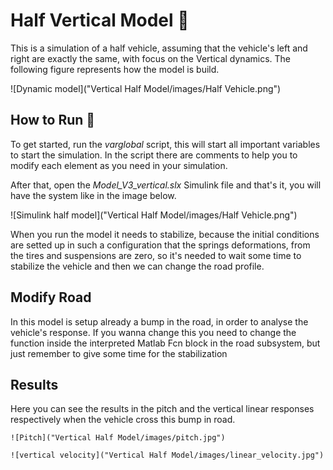 
  # Half Vertical Model 📝

  This is a simulation of a half vehicle,
  assuming that the vehicle's left and right
  are exactly the same, with focus on the Vertical
  dynamics. The following figure represents
  how the model is build.

  ![Dynamic model]("Vertical Half Model/images/Half Vehicle.png")

  
  ## How to Run 🚀  
  To get started, run the *varglobal* script, this
  will start all important variables to start
  the simulation. In the script there are comments
  to help you to modify each element as you need 
  in your simulation.
  

  After that, open the *Model_V3_vertical.slx*
  Simulink file and that's it, you will have the system
  like in the image below.

   ![Simulink half model]("Vertical Half Model/images/Half Vehicle.png")
 

  When you run the model it needs to stabilize,
  because the initial conditions are setted up
  in such a configuration that the springs deformations,
  from the tires and suspensions are zero, so
  it's needed to wait some time to stabilize the 
  vehicle and then we can change the road profile.

  ## Modify Road

  In this model is setup already a bump in the road, in order to analyse 
  the vehicle's response. If you wanna change this you need to change the function 
  inside the interpreted Matlab Fcn block in the road subsystem, but just remember to 
  give some time for the stabilization

  ## Results

  Here you can see the results  in the pitch and the vertical linear responses respectively
  when the vehicle cross this bump in road.

    ![Pitch]("Vertical Half Model/images/pitch.jpg")

    ![vertical velocity]("Vertical Half Model/images/linear_velocity.jpg")
